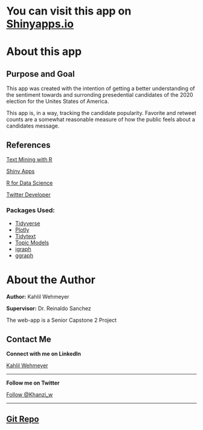 # You can visit this app on [Shinyapps.io](https://kahlilwehmeyer.shinyapps.io/Twitter_Sentiment/)







# About this app

## Purpose and Goal

This app was created with the intention of getting a better understanding of the sentiment towards and surronding presedential candidates of the 2020 election for the Unites States of America.

This app is, in a way, tracking the candidate popularity. Favorite and retweet counts are a somewhat reasonable measure of how the public feels about a candidates message.



## References

[Text Mining with R](https://www.tidytextmining.com)

[Shiny Apps](https://shiny.rstudio.com/)

[R for Data Science](https://r4ds.had.co.nz)

[Twitter Developer](https://developer.twitter.com/content/developer-twitter/en.html)

### Packages Used:

- [Tidyverse]("https://www.tidyverse.org/")
- [Plotly](https://plot.ly/r/)
- [Tidytext]("https://cran.r-project.org/web/packages/tidytext/vignettes/tidytext.html")
- [Topic Models]("https://cran.r-project.org/web/packages/tm/index.html")
- [igraph]("https://igraph.org/r/")
- [ggraph]("https://cran.r-project.org/web/packages/ggraph/index.html")

# About the Author

**Author:** Kahlil Wehmeyer

**Supervisor:** Dr. Reinaldo Sanchez

The web-app is a Senior Capstone 2 Project

## Contact Me



**Connect with me on LinkedIn**
<script type="text/javascript" src="https://platform.linkedin.com/badges/js/profile.js" async defer></script>
<div class="LI-profile-badge"  data-version="v1" data-size="medium" data-locale="en_US" data-type="horizontal" data-theme="light" data-vanity="kahlil-wehmeyer-25661785"><a class="LI-simple-link" href='https://www.linkedin.com/in/kahlil-wehmeyer-25661785?trk=profile-badge'>Kahlil Wehmeyer</a></div>

***

**Follow me on Twitter**

<a href="https://twitter.com/Khanzi_w?ref_src=twsrc%5Etfw" class="twitter-follow-button" data-show-count="false">Follow @Khanzi_w</a><script async src="https://platform.twitter.com/widgets.js" charset="utf-8"></script>
***

## [Git Repo]("https://github.com/Khanzi/Twitter_Sentiment")
